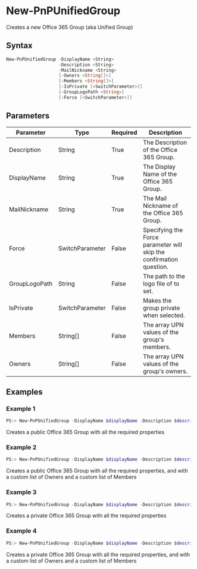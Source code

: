 # New-PnPUnifiedGroup
Creates a new Office 365 Group (aka Unified Group)
## Syntax
```powershell
New-PnPUnifiedGroup -DisplayName <String>
                    -Description <String>
                    -MailNickname <String>
                    [-Owners <String[]>]
                    [-Members <String[]>]
                    [-IsPrivate [<SwitchParameter>]]
                    [-GroupLogoPath <String>]
                    [-Force [<SwitchParameter>]]
```


## Parameters
Parameter|Type|Required|Description
---------|----|--------|-----------
|Description|String|True|The Description of the Office 365 Group.|
|DisplayName|String|True|The Display Name of the Office 365 Group.|
|MailNickname|String|True|The Mail Nickname of the Office 365 Group.|
|Force|SwitchParameter|False|Specifying the Force parameter will skip the confirmation question.|
|GroupLogoPath|String|False|The path to the logo file of to set.|
|IsPrivate|SwitchParameter|False|Makes the group private when selected.|
|Members|String[]|False|The array UPN values of the group's members.|
|Owners|String[]|False|The array UPN values of the group's owners.|
## Examples

### Example 1
```powershell
PS:> New-PnPUnifiedGroup -DisplayName $displayName -Description $description -MailNickname $nickname
```
Creates a public Office 365 Group with all the required properties

### Example 2
```powershell
PS:> New-PnPUnifiedGroup -DisplayName $displayName -Description $description -MailNickname $nickname -Owners $arrayOfOwners -Members $arrayOfMembers
```
Creates a public Office 365 Group with all the required properties, and with a custom list of Owners and a custom list of Members

### Example 3
```powershell
PS:> New-PnPUnifiedGroup -DisplayName $displayName -Description $description -MailNickname $nickname -IsPrivate
```
Creates a private Office 365 Group with all the required properties

### Example 4
```powershell
PS:> New-PnPUnifiedGroup -DisplayName $displayName -Description $description -MailNickname $nickname -Owners $arrayOfOwners -Members $arrayOfMembers -IsPrivate
```
Creates a private Office 365 Group with all the required properties, and with a custom list of Owners and a custom list of Members
